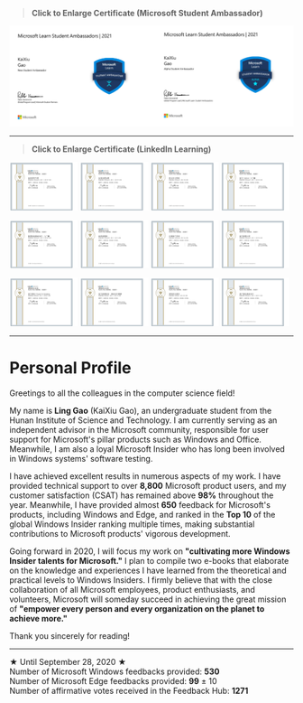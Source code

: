 > **Click to Enlarge Certificate (Microsoft Student Ambassador)**

<img src="https://github.com/Lingggao/Lingggao/blob/master/Microsoft%20Learn%20Student%20Ambassador.png?raw=true" width = "50%" /><img src="https://github.com/Lingggao/Lingggao/blob/master/Alpha%20Student%20Ambassador.png?raw=true" width = "50%" />

---

> **Click to Enlarge Certificate (LinkedIn Learning)**

<img src="https://github.com/Lingggao/Lingggao/blob/master/002.png?raw=true" width = "24%" /> <img src="https://github.com/Lingggao/Lingggao/blob/master/003.png?raw=true" width = "24%" /> <img src="https://github.com/Lingggao/Lingggao/blob/master/001.png?raw=true" width = "24%" /> <img src="https://github.com/Lingggao/Lingggao/blob/master/004.png?raw=true" width = "24%" />

<img src="https://github.com/Lingggao/Lingggao/blob/master/005.png?raw=true" width = "24%" /> <img src="https://github.com/Lingggao/Lingggao/blob/master/006.png?raw=true" width = "24%" /> <img src="https://github.com/Lingggao/Lingggao/blob/master/007.png?raw=true" width = "24%" /> <img src="https://github.com/Lingggao/Lingggao/blob/master/008.png?raw=true" width = "24%" />

<img src="https://github.com/Lingggao/Lingggao/blob/master/009.png?raw=true" width = "24%" /> <img src="https://github.com/Lingggao/Lingggao/blob/master/010.png?raw=true" width = "24%" /> <img src="https://github.com/Lingggao/Lingggao/blob/master/011.png?raw=true" width = "24%" /> <img src="https://github.com/Lingggao/Lingggao/blob/master/012.png?raw=true" width = "24%" />

---

# Personal Profile

Greetings to all the colleagues in the computer science field!

My name is **Ling Gao** (KaiXiu Gao), an undergraduate student from the Hunan Institute of Science and Technology. I am currently serving as an independent advisor in the Microsoft community, responsible for user support for Microsoft's pillar products such as Windows and Office. Meanwhile, I am also a loyal Microsoft Insider who has long been involved in Windows systems' software testing.

I have achieved excellent results in numerous aspects of my work. I have provided technical support to over **8,800** Microsoft product users, and my customer satisfaction (CSAT) has remained above **98%** throughout the year. Meanwhile, I have provided almost **650** feedback for Microsoft's products, including Windows and Edge, and ranked in the **Top 10** of the global Windows Insider ranking multiple times, making substantial contributions to Microsoft products' vigorous development.

Going forward in 2020, I will focus my work on **"cultivating more Windows Insider talents for Microsoft."** I plan to compile two e-books that elaborate on the knowledge and experiences I have learned from the theoretical and practical levels to Windows Insiders. I firmly believe that with the close collaboration of all Microsoft employees, product enthusiasts, and volunteers, Microsoft will someday succeed in achieving the great mission of **"empower every person and every organization on the planet to achieve more."**

Thank you sincerely for reading!  

---
★ Until September 28, 2020 ★  
Number of Microsoft Windows feedbacks provided: **530**  
Number of Microsoft Edge feedbacks provided: **99** ± 10  
Number of affirmative votes received in the Feedback Hub: **1271**  
